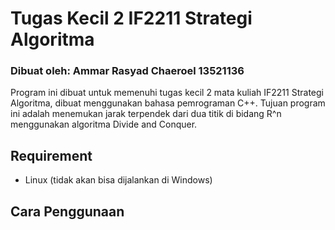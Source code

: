# Tugas Kecil 2 IF2211 Strategi Algoritma
### Dibuat oleh: Ammar Rasyad Chaeroel 13521136

Program ini dibuat untuk memenuhi tugas kecil 2 mata kuliah IF2211 Strategi Algoritma, dibuat menggunakan bahasa pemrograman C++. Tujuan program ini adalah menemukan jarak terpendek dari dua titik di bidang R^n menggunakan algoritma Divide and Conquer.

Requirement
-----
- Linux (tidak akan bisa dijalankan di Windows)

Cara Penggunaan
-----
